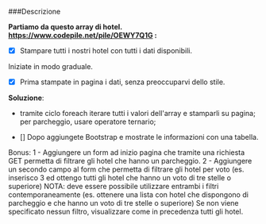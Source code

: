 ###Descrizione

**Partiamo da questo array di hotel. https://www.codepile.net/pile/OEWY7Q1G :**
- [x] Stampare tutti i nostri hotel con tutti i dati disponibili.


Iniziate in modo graduale.
- [X] Prima stampate in pagina i dati, senza preoccuparvi dello stile.

**Soluzione**:
 - tramite ciclo foreach iterare tutti i valori dell'array e stamparli su pagina; per parcheggio, usare operatore ternario;

- [] Dopo aggiungete Bootstrap e mostrate le informazioni con una tabella.

Bonus:
1 - Aggiungere un form ad inizio pagina che tramite una richiesta GET permetta di filtrare gli hotel che hanno un parcheggio.
2 - Aggiungere un secondo campo al form che permetta di filtrare gli hotel per voto (es. inserisco 3 ed ottengo tutti gli hotel che hanno un voto di tre stelle o superiore)
NOTA: deve essere possibile utilizzare entrambi i filtri contemporaneamente (es. ottenere una lista con hotel che dispongono di parcheggio e che hanno un voto di tre stelle o superiore)
Se non viene specificato nessun filtro, visualizzare come in precedenza tutti gli hotel.